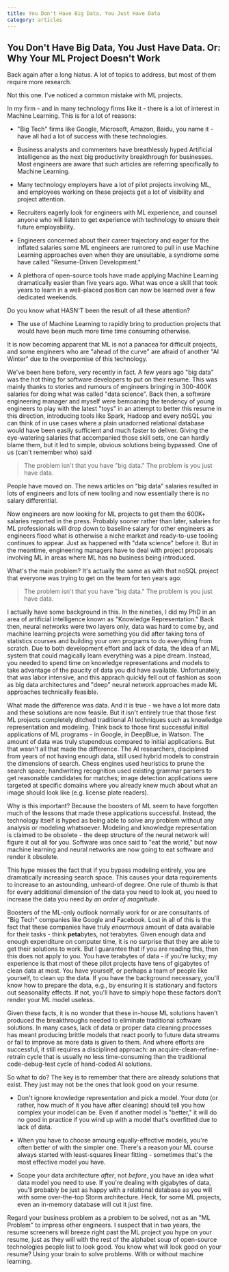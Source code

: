 ```yaml
---
title: You Don't Have Big Data, You Just Have Data
category: articles
---
```


## You Don't Have Big Data, You Just Have Data. Or: Why Your ML Project Doesn't Work

Back again after a long hiatus. A lot of topics to address, but most
of them require more research.

Not this one. I've noticed a common mistake with ML projects.

In my firm - and in many technology firms like it - there is a lot of interest in
Machine Learning. This is for a lot of reasons:

* "Big Tech" firms like Google, Microsoft, Amazon, Baidu, you name it - have all
  had a lot of success with these technologies.

* Business analysts and commenters have breathlessly hyped Artificial Intelligence
  as the next big productivity breakthrough for businesses. Most engineers are aware
  that such articles are referring specifically to Machine Learning.

* Many technology employers have a lot of pilot projects involving ML, and employees
  working on these projects get a lot of visibility and project attention.

* Recruiters eagerly look for engineers with ML experience, and counsel anyone
  who will listen to get experience with technology to ensure their future
  employability.

* Engineers concerned about their career trajectory and eager for the inflated salaries
  some ML engineers are rumored to pull in use Machine Learning approaches even when
  they are unsuitable, a syndrome some have called "Resume-Driven Development."

* A plethora of open-source tools have made applying Machine Learning dramatically
  easier than five years ago. What was once a skill that took years to learn in
  a well-placed position can now be learned over a few dedicated weekends.

Do you know what HASN'T been the result of all these attention?

* The use of Machine Learning to rapidly bring to production projects that would have 
  been much more time time consuming otherwise.

It is now becoming apparent that ML is not a panacea for difficult projects, and
some engineers who are "ahead of the curve" are afraid of another "AI Winter" due
to the overpomise of this technology.

We've been here before, very recently in fact.
A few years ago "big data" was the hot thing for software developers to put on 
their resume. This was mainly thanks to stories and rumours of
engineers bringing in 300-400K salaries for doing what
was called "data science". Back then, a software engineering manager and myself were 
bemoaning the tendency of young engineers
to play with the latest "toys" in an attempt to better this resume in this
direction, introducing tools like Spark, Hadoop and every noSQL you can think of
in use cases where a plain unadorned relational database would have been easily
sufficient and much faster to deliver. Giving the eye-watering salaries that accompanied
those skill sets, one can hardly blame them, but it led to simple, obvious solutions
being bypassed. One of us (can't remember who) said

>  The problem isn't that you have "big data." The problem is
>  you just have data.

People have moved on. The news articles on "big data" salaries resulted in
lots of engineers and lots of new tooling and now essentially there is no salary
differential. 

Now engineers are now looking for ML projects to get them the 600K+ salaries  reported
in the press. Probably sooner rather than later, salaries for ML
professionals will drop down to baseline salary for other engineers as engineers
flood what is otherwise a niche market and ready-to-use tooling continues to
appear. Just as happened with "data science" before it. But in the meantime, 
engineering managers have to deal with project
proposals involving ML in areas where ML has no business being introduced.

What's the main problem? It's actually the same as with that noSQL project
that everyone was trying to get on the team for ten years ago:
 
>  The problem isn't that you have "big data." The problem is
>  you just have data.

I actually have some background in this. In the nineties, I did my PhD in
an area of artificial intelligence known as "Knowledge Representation."
Back then, neural networks were two layers only, data was hard to come by,
and machine learning projects were something you did after taking tons
of statistics courses and building your own programs to do everything from
scratch. Due to both development effort and lack of data, the idea of an
ML system that could magically learn everything was a pipe dream. Instead,
you needed to spend time on knowledge representations and models to take advantage of the paucity of
data you did have available. Unfortunately, that was labor intensive, and
this apprach quickly fell out of fashion as soon as
big data architectures and "deep" neural
network approaches made ML approaches technically feasible.

What made the difference was data. And it is true - we have a lot more data
and these solutions are now feasile. But it isn't entirely true that those
first ML projects completely ditched traditional AI techniques such as 
knowledge representation and modeling. Think back to those first successful
initial applications of ML programs - in Google, in DeepBlue, in Watson. The
amount of data was truly stupendous compared to initial applications. But
that wasn't all that made the difference. The AI researchers, disciplined
from years of not having enough data, still used hybrid models to constrain
the dimensions of search. Chess engines used
heuristics to prune the search space; handwriting recognition used existing
grammar parsers to get reasonable candidates for matches; image detection
applications were targeted at specific domains where you already knew much
about what an image should look like (e.g. license plate readers).

Why is this important? Because the boosters of ML seem to have forgotten
much of the lessons that made these applications successful. Instead, the
technology itself is hyped as being able to solve any problem without
any analysis or modeling whatsoever. Modeling and
knowledge representation is claimed to be obsolete - the deep structure of
the neural network will figure it out all for you. Software was once said
to "eat the world," but now machine learning and neural networks are now going
to eat software and render it obsolete.

This hype misses the fact that if you bypass modeling entirely, you are
dramatically increasing search space. This causes your data requirements
to increase to an astounding, unheard-of degree. One rule of thumb is 
that for every additional
dimension of the data you need to look at, you need to increase the data you
need *by an order of magnitude*.

Boosters of the ML-only outlook normally work for or are consultants of
"Big Tech" companies like Google and Facebook. Lost in all of this is the fact
that these companies have truly *enourmous* amount of data available for their
tasks - think **peta**bytes, not terabytes. Given enough data and enough expenditure
on computer time, it is no surprise that they are able to get their solutions
to work. But I guarantee that if you are reading this, then this does not
apply to you. You have terabytes of data - if you're lucky; my experience
is that most of these pilot projects have tens of gigabytes of clean data
at most. You have yourself,
or perhaps a team of people like yourself, to clean up the data. If you have the
background necessary, you'll know how to prepare the data, e.g., by ensuring 
it is stationary and factors out seasonality effects. If not,
you'll have to simply hope these factors don't render your ML model useless.

Given these facts, it is no wonder that these in-house ML solutions
haven't produced the breakthroughs needed to eliminate traditional software
solutions. In many cases, lack of data or proper data cleaning processes has
meant producing brittle models that react poorly to future data streams or fail
to improve as more data is given to them. And where efforts are successful, it
still requires a disciplined approach:
an acquire-clean-refine-retrain cycle that is usually no less time-consuming 
than the
traditional code-debug-test cycle of hand-coded AI solutions.

So what to do? The key is to remember that there are already solutions
that exist. They just may not be the ones that look good on your resume.

* Don't ignore knowledge representation and pick a model. Your *data*
(or rather, how much of it you have after cleaning) should tell you 
how complex your model can be. Even if another model is
"better," it will do no good in practice if you wind up with a model
that's overfitted due to lack of data. 

* When you have to choose amoung equally-effective models, you're often
better of with the simpler one. There's a reason your ML course
always started with least-squares linear fitting - sometimes that's the
most effective model you have.

* Scope your data architecture *after*, not *before*, you have an idea
what data model you need to use. If you're dealing with gigabytes of data,
you'll probably be just as happy with a relational database as you will
with some over-the-top Storm architecture. Heck, for some ML projects,
even an in-memory database will cut it just fine.

Regard your business problem as a problem to be 
solved, not as an "ML Problem" to impress other engineers. I suspect
that in two years, the resume screeners will breeze right past the ML
project you hype on your resume, just as they will with the rest of the
alphabet soup of open-source technologies people list to look good.
You know what will look good on your resume? Using your brain to solve
problems. With or without machine learning.
